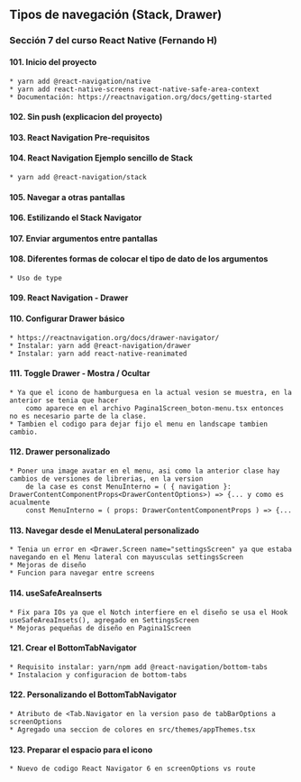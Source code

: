 ## Tipos de navegación (Stack, Drawer)
### Sección 7 del curso React Native (Fernando H)

#### 101. Inicio del proyecto
    * yarn add @react-navigation/native
    * yarn add react-native-screens react-native-safe-area-context
    * Documentación: https://reactnavigation.org/docs/getting-started
#### 102. Sin push (explicacion del proyecto)
#### 103. React Navigation Pre-requisitos
#### 104. React Navigation Ejemplo sencillo de Stack
    * yarn add @react-navigation/stack
#### 105. Navegar a otras pantallas
#### 106. Estilizando el Stack Navigator
#### 107. Enviar argumentos entre pantallas
#### 108. Diferentes formas de colocar el tipo de dato de los argumentos
    * Uso de type
#### 109. React Navigation - Drawer 
#### 110. Configurar Drawer básico
    * https://reactnavigation.org/docs/drawer-navigator/
    * Instalar: yarn add @react-navigation/drawer
    * Instalar: yarn add react-native-reanimated
#### 111. Toggle Drawer - Mostra / Ocultar
    * Ya que el icono de hamburguesa en la actual vesion se muestra, en la anterior se tenia que hacer
        como aparece en el archivo Pagina1Screen_boton-menu.tsx entonces no es necesario parte de la clase.
    * Tambien el codigo para dejar fijo el menu en landscape tambien cambio.
#### 112. Drawer personalizado
    * Poner una image avatar en el menu, asi como la anterior clase hay cambios de versiones de librerias, en la version
        de la case es const MenuInterno = ( { navigation }: DrawerContentComponentProps<DrawerContentOptions>) => {... y como es acualmente 
        const MenuInterno = ( props: DrawerContentComponentProps ) => {...
#### 113. Navegar desde el MenuLateral personalizado
    * Tenia un error en <Drawer.Screen name="settingsScreen" ya que estaba navegando en el Menu lateral con mayusculas settingsScreen
    * Mejoras de diseño
    * Funcion para navegar entre screens
#### 114. useSafeAreaInserts
    * Fix para IOs ya que el Notch interfiere en el diseño se usa el Hook useSafeAreaInsets(), agregado en SettingsScreen
    * Mejoras pequeñas de diseño en Pagina1Screen
#### 121. Crear el BottomTabNavigator
    * Requisito instalar: yarn/npm add @react-navigation/bottom-tabs
    * Instalacion y configuracion de bottom-tabs
#### 122. Personalizando el BottomTabNavigator
    * Atributo de <Tab.Navigator en la version paso de tabBarOptions a screenOptions
    * Agregado una seccion de colores en src/themes/appThemes.tsx
#### 123. Preparar el espacio para el icono
    * Nuevo de codigo React Navigator 6 en screenOptions vs route
